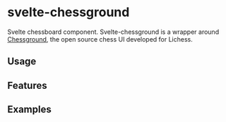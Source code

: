 # svelte-chessground

Svelte chessboard component. Svelte-chessground is a wrapper around [Chessground](https://github.com/lichess-org/chessground), the open source chess UI developed for Lichess.

## Usage

## Features

## Examples

